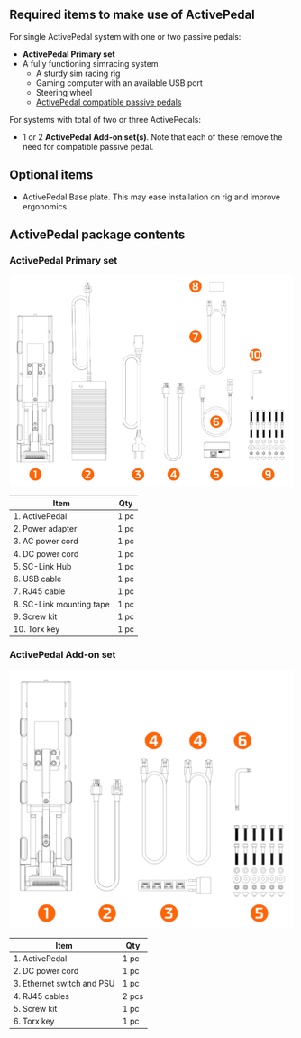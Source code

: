 ## Required items to make use of ActivePedal

For single ActivePedal system with one or two passive pedals:

* **ActivePedal Primary set**
* A fully functioning simracing system
	* A sturdy sim racing rig
	* Gaming computer with an available USB port
	* Steering wheel
	* [ActivePedal compatible passive pedals](../Specifications/#compatible-passive-pedals)

For systems with total of two or three ActivePedals:

* 1 or 2 **ActivePedal Add-on set(s)**. Note that each of these remove the need for compatible passive pedal.

## Optional items

* ActivePedal Base plate. This may ease installation on rig and improve ergonomics.

## ActivePedal package contents

### ActivePedal Primary set

![](assets/whatsincluded%20primary%20set%20with%20balloons%20web.png)

| Item                     | Qty   |
| ------------------------ | ----- |
| 1. ActivePedal           | 1 pc  |
| 2.  Power adapter        | 1 pc  |
| 3.  AC power cord        | 1 pc |
| 4. DC power cord         | 1 pc  |
| 5. SC-Link Hub           | 1 pc  |
| 6. USB cable             | 1 pc  |
| 7. RJ45 cable            | 1 pc  |
| 8. SC-Link mounting tape | 1 pc  |
| 9. Screw kit             | 1 pc  |
| 10. Torx key             | 1 pc  |

### ActivePedal Add-on set

![](assets/whatsincluded%20addon%20set%20with%20balloons%20web.png)

| Item                       | Qty   |
| -------------------------- | ----- |
| 1. ActivePedal             | 1 pc  |
| 2. DC power cord           | 1 pc  |
| 3. Ethernet switch and PSU | 1 pc  |
| 4. RJ45 cables             | 2 pcs |
| 5. Screw kit               | 1 pc  |
| 6. Torx key                | 1 pc  |
